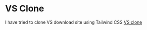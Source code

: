 # VS Clone

I have tried to clone VS download site using Tailwind CSS
[VS clone](https://gt-vs-clone.netlify.app/)